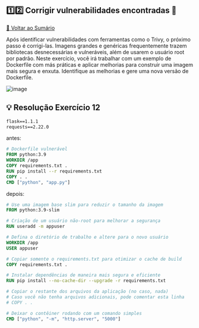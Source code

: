 ## 1️⃣2️⃣ Corrigir vulnerabilidades encontradas 🔴

[🔼 Voltar ao Sumário](https://github.com/andrrade/Docker-Exercises-CompassUOL?tab=readme-ov-file#sum%C3%A1rio-)

Após identificar vulnerabilidades com ferramentas como o Trivy, o próximo passo é 
corrigi-las. Imagens grandes e genéricas frequentemente trazem bibliotecas 
desnecessárias e vulneráveis, além de usarem o usuário root por padrão. Neste 
exercício, você irá trabalhar com um exemplo de Dockerfile com más práticas e 
aplicar melhorias para construir uma imagem mais segura e enxuta. Identifique as 
melhorias e gere uma nova versão de Dockerfile.

![image](https://github.com/user-attachments/assets/635092a9-dbf1-4b8e-9da7-2b092801f2d2)

## 💡 Resolução Exercício 12

```txt
flask==1.1.1
requests==2.22.0
```

antes:

```dockerfile
# Dockerfile vulnerável
FROM python:3.9 
WORKDIR /app 
COPY requirements.txt . 
RUN pip install --r requirements.txt
COPY . . 
CMD ["python", "app.py"]
```

depois:

```dockerfile
# Use uma imagem base slim para reduzir o tamanho da imagem
FROM python:3.9-slim

# Criação de um usuário não-root para melhorar a segurança
RUN useradd -m appuser

# Defina o diretório de trabalho e altere para o novo usuário
WORKDIR /app
USER appuser

# Copiar somente o requirements.txt para otimizar o cache de build
COPY requirements.txt .

# Instalar dependências de maneira mais segura e eficiente
RUN pip install --no-cache-dir --upgrade -r requirements.txt

# Copiar o restante dos arquivos da aplicação (no caso, nada)
# Caso você não tenha arquivos adicionais, pode comentar esta linha
# COPY . .

# Deixar o contêiner rodando com um comando simples
CMD ["python", "-m", "http.server", "5000"]
```
